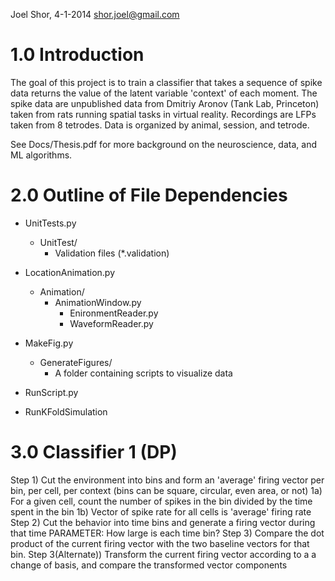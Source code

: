 Joel Shor, 4-1-2014
shor.joel@gmail.com

1.0 Introduction
=================================================
The goal of this project is to train a classifier that takes a sequence of
spike data returns the value of the latent variable 'context' of each moment. The spike data are unpublished data from 
Dmitriy Aronov (Tank Lab, Princeton) taken from rats running
spatial tasks in virtual reality. Recordings are LFPs taken from 8 tetrodes. Data
is organized by animal, session, and tetrode.

See Docs/Thesis.pdf for more background on the neuroscience, data, and ML algorithms.

2.0 Outline of File Dependencies
=================================================
+ UnitTests.py
	+ UnitTest/
		+ Validation files (*.validation)
		
+ LocationAnimation.py
	+ Animation/
		+ AnimationWindow.py
			+ EnironmentReader.py
			+ WaveformReader.py
			
+ MakeFig.py
	+ GenerateFigures/
		+ A folder containing scripts to visualize data

+ RunScript.py

+ RunKFoldSimulation


3.0 Classifier 1 (DP)
=================================================
Step 1) Cut the environment into bins and form an 'average' firing
		vector per bin, per cell, per context (bins can be square,
		circular, even area, or not)
	1a) For a given cell, count the number of spikes in the bin
		divided by the time spent in the bin
	1b) Vector of spike rate for all cells is 'average' firing rate
Step 2) Cut the behavior into time bins and generate a firing vector
		during that time
	PARAMETER: How large is each time bin?
Step 3) Compare the dot product of the current firing vector with the
		two baseline vectors for that bin.
Step 3(Alternate)) Transform the current firing vector according to a
		a change of basis, and compare the transformed
		vector components